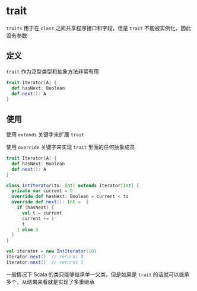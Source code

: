 # trait

`traits` 用于在 `class` 之间共享程序接口和字段，但是 `trait` 不能被实例化，因此没有参数

## 定义

`trait` 作为泛型类型和抽象方法非常有用

```scala
trait Iterator[A] {
  def hasNext: Boolean
  def next(): A
}
```

## 使用

使用 `extends` 关键字来扩展 `trait`

使用 `override` 关键字来实现 `trait` 里面的任何抽象成员

```scala
trait Iterator[A] {
  def hasNext: Boolean
  def next(): A
}

class IntIterator(to: Int) extends Iterator[Int] {
  private var current = 0
  override def hasNext: Boolean = current < to
  override def next(): Int =  {
    if (hasNext) {
      val t = current
      current += 1
      t
    } else 0
  }
}

val iterator = new IntIterator(10)
iterator.next()  // returns 0
iterator.next()  // returns 1
```

一般情况下 Scala 的类只能够继承单一父类，但是如果是 `trait` 的话就可以继承多个，从结果来看就是实现了多重继承